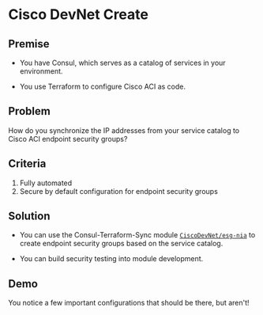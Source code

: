# Cisco DevNet Create

## Premise

- You have Consul, which serves as a catalog of services
  in your environment.

- You use Terraform to configure Cisco ACI as code.

## Problem

How do you synchronize the IP addresses from your service catalog
to Cisco ACI endpoint security groups?

## Criteria

1. Fully automated
1. Secure by default configuration for endpoint security groups

## Solution

- You can use the Consul-Terraform-Sync module
  [`CiscoDevNet/esg-nia`](https://registry.terraform.io/modules/CiscoDevNet/esg-nia/aci/latest)
  to create endpoint security groups based on the service catalog.

- You can build security testing into module development.

## Demo

You notice a few important configurations that should be there, but
aren't!

